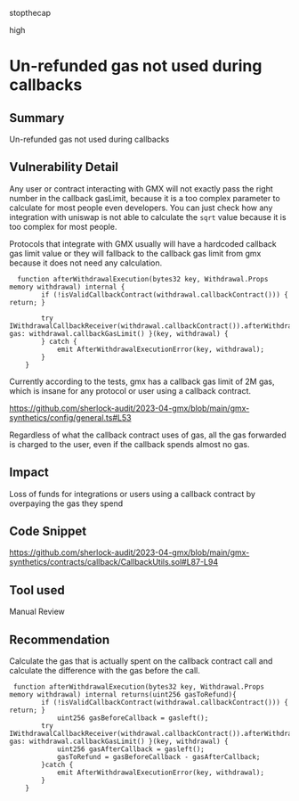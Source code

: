 stopthecap

high

# Un-refunded gas not used during callbacks

## Summary
Un-refunded gas not used during callbacks

## Vulnerability Detail
Any user or contract interacting with GMX will not exactly pass the right number in the callback gasLimit, because it is a too complex parameter to calculate for most people even developers. You can just check how any integration with uniswap is not able to calculate the `sqrt` value because it is too complex for most people.

Protocols that integrate with GMX usually will have a hardcoded callback gas limit value or they will fallback to the callback gas limit from gmx because it does not need any calculation. 

```solidity
  function afterWithdrawalExecution(bytes32 key, Withdrawal.Props memory withdrawal) internal {
        if (!isValidCallbackContract(withdrawal.callbackContract())) { return; }

        try IWithdrawalCallbackReceiver(withdrawal.callbackContract()).afterWithdrawalExecution{ gas: withdrawal.callbackGasLimit() }(key, withdrawal) {
        } catch {
            emit AfterWithdrawalExecutionError(key, withdrawal);
        }
    }
```

Currently according to the tests, gmx has a callback gas limit of 2M gas, which is insane for any protocol or user using a callback contract. 

https://github.com/sherlock-audit/2023-04-gmx/blob/main/gmx-synthetics/config/general.ts#L53

Regardless of what the callback contract uses of gas, all the gas forwarded is charged to the user, even if the callback spends almost no gas.

## Impact
Loss of funds for integrations or users using a callback contract by overpaying the gas they spend

## Code Snippet
https://github.com/sherlock-audit/2023-04-gmx/blob/main/gmx-synthetics/contracts/callback/CallbackUtils.sol#L87-L94

## Tool used

Manual Review

## Recommendation

Calculate the gas that is actually spent on the callback contract call and calculate the difference with the gas before the call.

```solidity
 function afterWithdrawalExecution(bytes32 key, Withdrawal.Props memory withdrawal) internal returns(uint256 gasToRefund){
        if (!isValidCallbackContract(withdrawal.callbackContract())) { return; }
            uint256 gasBeforeCallback = gasleft();
        try IWithdrawalCallbackReceiver(withdrawal.callbackContract()).afterWithdrawalExecution{ gas: withdrawal.callbackGasLimit() }(key, withdrawal) {
            uint256 gasAfterCallback = gasleft();
            gasToRefund = gasBeforeCallback - gasAfterCallback;
        }catch {
            emit AfterWithdrawalExecutionError(key, withdrawal);
        }
    }
```
